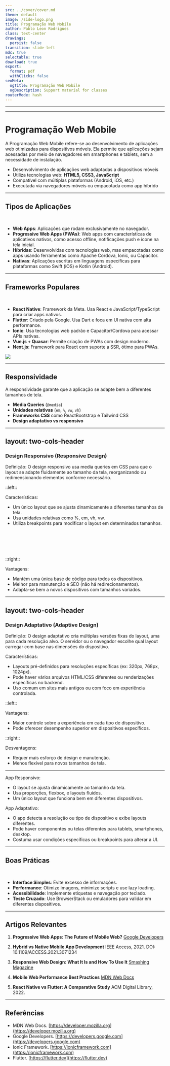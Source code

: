 ```yaml
---
src: ../cover/cover.md
theme: default
image: /side-logo.png
title: Programação Web Mobile
author: Pablo Leon Rodrigues
class: text-center
drawings:
  persist: false
transition: slide-left
mdc: true
selectable: true
download: true
export:
  format: pdf
  withClicks: false
seoMeta:
  ogTitle: Programação Web Mobile
  ogDescription: Support material for classes
routerMode: hash
---
```


---

<Toc />

---

# Programação Web Mobile

A Programação Web Mobile refere-se ao desenvolvimento de aplicações web otimizadas para dispositivos móveis. Ela permite que aplicações sejam acessadas por meio de navegadores em smartphones e tablets, sem a necessidade de instalação.

- Desenvolvimento de aplicações web adaptadas a dispositivos móveis
- Utiliza tecnologias web: **HTML5, CSS3, JavaScript**
- Compatível com múltiplas plataformas (Android, iOS, etc.)
- Executada via navegadores móveis ou empacotada como app híbrido

---

## Tipos de Aplicações

<br>

- **Web Apps**: Aplicações que rodam exclusivamente no navegador.
- **Progressive Web Apps (PWAs)**: Web apps com características de aplicativos nativos, como acesso offline, notificações push e ícone na tela inicial.
- **Híbridas**: Desenvolvidas com tecnologias web, mas empacotadas como apps usando ferramentas como Apache Cordova, Ionic, ou Capacitor.
- **Nativas**: Aplicações escritas em linguagens específicas para plataformas como Swift (iOS) e Kotlin (Android).


---

## Frameworks Populares

<br>

- **React Native**: Framework da Meta. Usa React e JavaScript/TypeScript para criar apps nativos.
- **Flutter**: Criado pela Google. Usa Dart e foca em UI nativa com alta performance.
- **Ionic**: Usa tecnologias web padrão e Capacitor/Cordova para acessar APIs nativas.
- **Vue.js + Quasar**: Permite criação de PWAs com design moderno.
- **Next.js**: Framework para React com suporte a SSR, ótimo para PWAs.

![](/icons.png)

---

## Responsividade

A responsividade garante que a aplicação se adapte bem a diferentes tamanhos de tela.

- **Media Queries** (`@media`)
- **Unidades relativas** (`em`, `%`, `vw`, `vh`)
- **Frameworks CSS** como ReactBootstrap e Tailwind CSS
- **Design adaptativo vs responsivo**

---
layout: two-cols-header
---

### Design Responsivo (Responsive Design)

Definição:
O design responsivo usa media queries em CSS para que o layout se adapte fluidamente ao tamanho da tela, reorganizando ou redimensionando elementos conforme necessário.

::left::

Características:

- Um único layout que se ajusta dinamicamente a diferentes tamanhos de tela.
- Usa unidades relativas como %, em, vh, vw.
- Utiliza breakpoints para modificar o layout em determinados tamanhos.

<br><br><br><br>

::right::

Vantagens:

- Mantém uma única base de código para todos os dispositivos.
- Melhor para manutenção e SEO (não há redirecionamentos).
- Adapta-se bem a novos dispositivos com tamanhos variados.

---
layout: two-cols-header
---

### Design Adaptativo (Adaptive Design)

Definição:
O design adaptativo cria múltiplas versões fixas do layout, uma para cada resolução alvo. O servidor ou o navegador escolhe qual layout carregar com base nas dimensões do dispositivo.

Características:

- Layouts pré-definidos para resoluções específicas (ex: 320px, 768px, 1024px).
- Pode haver vários arquivos HTML/CSS diferentes ou renderizações específicas no backend.
- Uso comum em sites mais antigos ou com foco em experiência controlada.

::left::

Vantagens:

- Maior controle sobre a experiência em cada tipo de dispositivo.
- Pode oferecer desempenho superior em dispositivos específicos.

::right::

Desvantagens:

- Requer mais esforço de design e manutenção.
- Menos flexível para novos tamanhos de tela.

---

App Responsivo:
- O layout se ajusta dinamicamente ao tamanho da tela.
- Usa proporções, flexbox, e layouts fluidos.
- Um único layout que funciona bem em diferentes dispositivos.

App Adaptativo:

- O app detecta a resolução ou tipo de dispositivo e exibe layouts diferentes.
- Pode haver componentes ou telas diferentes para tablets, smartphones, desktop.
- Costuma usar condições específicas ou breakpoints para alterar a UI.




---

## Boas Práticas

<br>

- **Interface Simples**: Evite excesso de informações.
- **Performance**: Otimize imagens, minimize scripts e use lazy loading.
- **Acessibilidade**: Implemente etiquetas e navegação por teclado.
- **Teste Cruzado**: Use BrowserStack ou emuladores para validar em diferentes dispositivos.

---

## Artigos Relevantes

1. **Progressive Web Apps: The Future of Mobile Web?**
   [Google Developers](https://developer.google.com/web/progressive-web-apps)

2. **Hybrid vs Native Mobile App Development**
   IEEE Access, 2021. DOI: 10.1109/ACCESS.2021.3071234

3. **Responsive Web Design: What It Is and How To Use It**
   [Smashing Magazine](https://www.smashingmagazine.com/2011/01/guidelines-for-responsive-web-design/)

4. **Mobile Web Performance Best Practices**
   [MDN Web Docs](https://developer.mozilla.org/en-US/docs/Web/Performance)

5. **React Native vs Flutter: A Comparative Study**
   ACM Digital Library, 2022.


---

## Referências

- MDN Web Docs. [https://developer.mozilla.org](https://developer.mozilla.org)
- Google Developers. [https://developers.google.com](https://developers.google.com)
- Ionic Framework. [https://ionicframework.com](https://ionicframework.com)
- Flutter. [https://flutter.dev](https://flutter.dev)